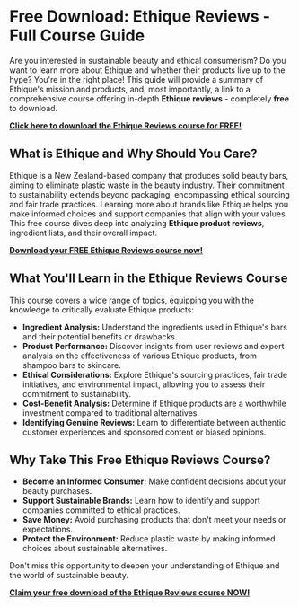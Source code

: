 # Free Download: Ethique Reviews - Full Course Guide

Are you interested in sustainable beauty and ethical consumerism? Do you want to learn more about Ethique and whether their products live up to the hype? You're in the right place! This guide will provide a summary of Ethique's mission and products, and, most importantly, a link to a comprehensive course offering in-depth **Ethique reviews** - completely **free** to download.

[**Click here to download the Ethique Reviews course for FREE!**](https://udemywork.com/ethique-reviews)

## What is Ethique and Why Should You Care?

Ethique is a New Zealand-based company that produces solid beauty bars, aiming to eliminate plastic waste in the beauty industry. Their commitment to sustainability extends beyond packaging, encompassing ethical sourcing and fair trade practices. Learning more about brands like Ethique helps you make informed choices and support companies that align with your values. This free course dives deep into analyzing **Ethique product reviews**, ingredient lists, and their overall impact.

[**Download your FREE Ethique Reviews course now!**](https://udemywork.com/ethique-reviews)

## What You'll Learn in the Ethique Reviews Course

This course covers a wide range of topics, equipping you with the knowledge to critically evaluate Ethique products:

*   **Ingredient Analysis:** Understand the ingredients used in Ethique's bars and their potential benefits or drawbacks.
*   **Product Performance:** Discover insights from user reviews and expert analysis on the effectiveness of various Ethique products, from shampoo bars to skincare.
*   **Ethical Considerations:** Explore Ethique's sourcing practices, fair trade initiatives, and environmental impact, allowing you to assess their commitment to sustainability.
*   **Cost-Benefit Analysis:** Determine if Ethique products are a worthwhile investment compared to traditional alternatives.
*   **Identifying Genuine Reviews:** Learn to differentiate between authentic customer experiences and sponsored content or biased opinions.

## Why Take This Free Ethique Reviews Course?

*   **Become an Informed Consumer:** Make confident decisions about your beauty purchases.
*   **Support Sustainable Brands:** Learn how to identify and support companies committed to ethical practices.
*   **Save Money:** Avoid purchasing products that don't meet your needs or expectations.
*   **Protect the Environment:** Reduce plastic waste by making informed choices about sustainable alternatives.

Don't miss this opportunity to deepen your understanding of Ethique and the world of sustainable beauty.

[**Claim your free download of the Ethique Reviews course NOW!**](https://udemywork.com/ethique-reviews)
